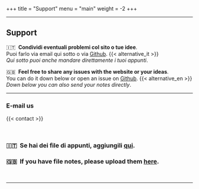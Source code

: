 +++
title = "Support"
menu = "main"
weight = -2
+++

* * *

## Support

🇮🇹 &nbsp;**Condividi eventuali problemi col sito o tue idee**.  
Puoi farlo via email qui sotto o via [Github](https://github.com/valerionew/triennale-elettronica-polimi/issues/new). {{< alternative_it >}}  
_Qui sotto puoi anche mandare direttamente i tuoi appunti_.

🇬🇧 &nbsp;**Feel free to share any issues with the website or your ideas**.  
You can do it down below or open an issue on [Github](https://github.com/valerionew/triennale-elettronica-polimi/issues/new). {{< alternative_en >}}  
_Down below you can also send your notes directly_.

* * *
### E-mail us

{{< contact >}}

&nbsp;

### 🇮🇹 &nbsp;Se hai dei file di appunti, aggiungili [qui](https://forms.gle/3rZG2ZZquvATsZiAA).

### 🇬🇧 &nbsp;If you have file notes, please upload them [here](https://forms.gle/3rZG2ZZquvATsZiAA). 

&nbsp;

* * *